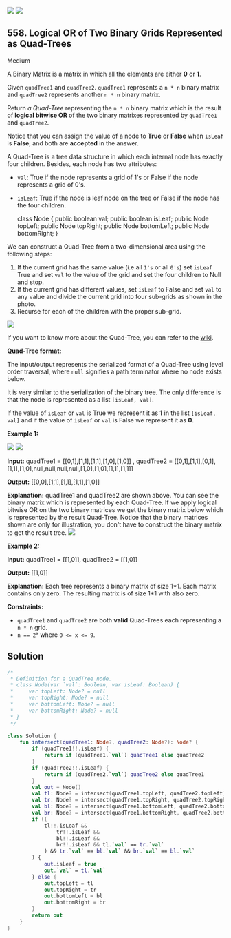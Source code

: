 [![](https://img.shields.io/github/stars/javadev/LeetCode-in-Kotlin?label=Stars&style=flat-square)](https://github.com/javadev/LeetCode-in-Kotlin)
[![](https://img.shields.io/github/forks/javadev/LeetCode-in-Kotlin?label=Fork%20me%20on%20GitHub%20&style=flat-square)](https://github.com/javadev/LeetCode-in-Kotlin/fork)

## 558\. Logical OR of Two Binary Grids Represented as Quad-Trees

Medium

A Binary Matrix is a matrix in which all the elements are either **0** or **1**.

Given `quadTree1` and `quadTree2`. `quadTree1` represents a `n * n` binary matrix and `quadTree2` represents another `n * n` binary matrix.

Return _a Quad-Tree_ representing the `n * n` binary matrix which is the result of **logical bitwise OR** of the two binary matrixes represented by `quadTree1` and `quadTree2`.

Notice that you can assign the value of a node to **True** or **False** when `isLeaf` is **False**, and both are **accepted** in the answer.

A Quad-Tree is a tree data structure in which each internal node has exactly four children. Besides, each node has two attributes:

*   `val`: True if the node represents a grid of 1's or False if the node represents a grid of 0's.
*   `isLeaf`: True if the node is leaf node on the tree or False if the node has the four children.

    class Node {
    public boolean val;
    public boolean isLeaf;
    public Node topLeft;
    public Node topRight;
    public Node bottomLeft;
    public Node bottomRight;
    }

We can construct a Quad-Tree from a two-dimensional area using the following steps:

1.  If the current grid has the same value (i.e all `1's` or all `0's`) set `isLeaf` True and set `val` to the value of the grid and set the four children to Null and stop.
2.  If the current grid has different values, set `isLeaf` to False and set `val` to any value and divide the current grid into four sub-grids as shown in the photo.
3.  Recurse for each of the children with the proper sub-grid.

![](https://assets.leetcode.com/uploads/2020/02/11/new_top.png)

If you want to know more about the Quad-Tree, you can refer to the [wiki](https://en.wikipedia.org/wiki/Quadtree).

**Quad-Tree format:**

The input/output represents the serialized format of a Quad-Tree using level order traversal, where `null` signifies a path terminator where no node exists below.

It is very similar to the serialization of the binary tree. The only difference is that the node is represented as a list `[isLeaf, val]`.

If the value of `isLeaf` or `val` is True we represent it as **1** in the list `[isLeaf, val]` and if the value of `isLeaf` or `val` is False we represent it as **0**.

**Example 1:**

![](https://assets.leetcode.com/uploads/2020/02/11/qt1.png) ![](https://assets.leetcode.com/uploads/2020/02/11/qt2.png)

**Input:** quadTree1 = \[\[0,1],[1,1],[1,1],[1,0],[1,0]] , quadTree2 = \[\[0,1],[1,1],[0,1],[1,1],[1,0],null,null,null,null,[1,0],[1,0],[1,1],[1,1]]

**Output:** [[0,0],[1,1],[1,1],[1,1],[1,0]]

**Explanation:** quadTree1 and quadTree2 are shown above. You can see the binary matrix which is represented by each Quad-Tree. If we apply logical bitwise OR on the two binary matrices we get the binary matrix below which is represented by the result Quad-Tree. Notice that the binary matrices shown are only for illustration, you don't have to construct the binary matrix to get the result tree. ![](https://assets.leetcode.com/uploads/2020/02/11/qtr.png)

**Example 2:**

**Input:** quadTree1 = \[\[1,0]], quadTree2 = \[\[1,0]]

**Output:** [[1,0]]

**Explanation:** Each tree represents a binary matrix of size 1\*1. Each matrix contains only zero. The resulting matrix is of size 1\*1 with also zero.

**Constraints:**

*   `quadTree1` and `quadTree2` are both **valid** Quad-Trees each representing a `n * n` grid.
*   <code>n == 2<sup>x</sup></code> where `0 <= x <= 9`.

## Solution

```kotlin
/*
 * Definition for a QuadTree node.
 * class Node(var `val`: Boolean, var isLeaf: Boolean) {
 *     var topLeft: Node? = null
 *     var topRight: Node? = null
 *     var bottomLeft: Node? = null
 *     var bottomRight: Node? = null
 * }
 */

class Solution {
    fun intersect(quadTree1: Node?, quadTree2: Node?): Node? {
        if (quadTree1!!.isLeaf) {
            return if (quadTree1.`val`) quadTree1 else quadTree2
        }
        if (quadTree2!!.isLeaf) {
            return if (quadTree2.`val`) quadTree2 else quadTree1
        }
        val out = Node()
        val tl: Node? = intersect(quadTree1.topLeft, quadTree2.topLeft)
        val tr: Node? = intersect(quadTree1.topRight, quadTree2.topRight)
        val bl: Node? = intersect(quadTree1.bottomLeft, quadTree2.bottomLeft)
        val br: Node? = intersect(quadTree1.bottomRight, quadTree2.bottomRight)
        if ((
            tl!!.isLeaf &&
                tr!!.isLeaf &&
                bl!!.isLeaf &&
                br!!.isLeaf && tl.`val` == tr.`val`
            ) && tr.`val` == bl.`val` && br.`val` == bl.`val`
        ) {
            out.isLeaf = true
            out.`val` = tl.`val`
        } else {
            out.topLeft = tl
            out.topRight = tr
            out.bottomLeft = bl
            out.bottomRight = br
        }
        return out
    }
}
```